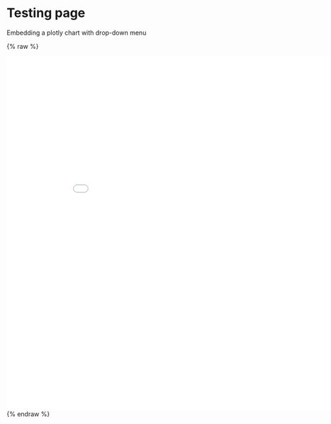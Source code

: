 # Testing page

Embedding a plotly chart with drop-down menu

{% raw %}
<iframe width="900" height="800" frameborder="0" scrolling="no" src="//plotly.com/~chelsea_lyn/13239.embed"></iframe>
{% endraw %}
